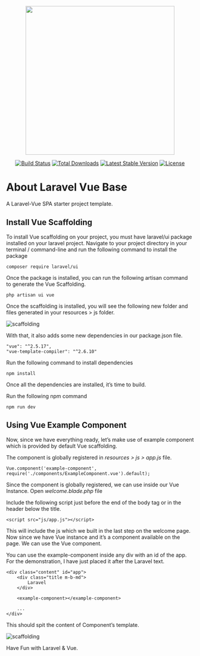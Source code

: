 <p align="center"><img src="blob:https://imgur.com/f8ff9985-b4ef-4989-87e7-8972cab65840" width="400"></p>

<p align="center">
<a href="https://travis-ci.org/laravel/framework"><img src="https://travis-ci.org/laravel/framework.svg" alt="Build Status"></a>
<a href="https://packagist.org/packages/laravel/framework"><img src="https://poser.pugx.org/laravel/framework/d/total.svg" alt="Total Downloads"></a>
<a href="https://packagist.org/packages/laravel/framework"><img src="https://poser.pugx.org/laravel/framework/v/stable.svg" alt="Latest Stable Version"></a>
<a href="https://packagist.org/packages/laravel/framework"><img src="https://poser.pugx.org/laravel/framework/license.svg" alt="License"></a>
</p>

# About Laravel Vue Base

A Laravel-Vue SPA starter project template.

## Install Vue Scaffolding

To install Vue scaffolding on your project, you must have laravel/ui package installed on your laravel project.
Navigate to your project directory in your terminal / command-line and run the following command to install the package

```
composer require laravel/ui
```

Once the package is installed, you can run the following artisan command to generate the Vue Scaffolding.

```
php artisan ui vue
```

Once the scaffolding is installed, you will see the following new folder and files generated in your resources > js folder.

![scaffolding](https://i.imgur.com/1KpAlHV.png)

With that, it also adds some new dependencies in our package.json file.

```
"vue": "^2.5.17",
"vue-template-compiler": "^2.6.10"
```

Run the following command to install dependencies

```
npm install
```

Once all the dependencies are installed, it’s time to build.

Run the following npm command

```
npm run dev
```

## Using Vue Example Component

Now, since we have everything ready, let’s make use of example component which is provided by default Vue scaffolding.

The component is globally registered in _resources > js > app.js_ file.

```
Vue.component('example-component', require('./components/ExampleComponent.vue').default);
```

Since the component is globally registered, we can use inside our Vue Instance. Open _welcome.blade.php_ file

Include the following script just before the end of the body tag or in the header below the title.

```
<script src="js/app.js"></script>
```

This will include the js which we built in the last step on the welcome page. Now since we have Vue instance and it’s a component available on the page. We can use the Vue component.

You can use the example-component inside any div with an id of the app. For the demonstration, I have just placed it after the Laravel text.

```
<div class="content" id="app">
    <div class="title m-b-md">
        Laravel
    </div>

    <example-component></example-component>

    ...
</div>
```

This should spit the content of Component’s template.

![scaffolding](https://i.imgur.com/yzkNsHD.png)

Have Fun with Laravel & Vue.
